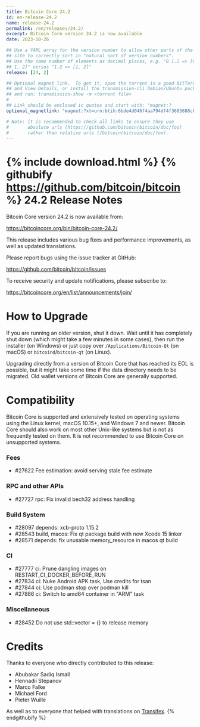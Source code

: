 ```yaml
---
title: Bitcoin Core 24.2
id: en-release-24.2
name: release-24.2
permalink: /en/releases/24.2/
excerpt: Bitcoin Core version 24.2 is now available
date: 2023-10-26

## Use a YAML array for the version number to allow other parts of the
## site to correctly sort in "natural sort of version numbers".
## Use the same number of elements as decimal places, e.g. "0.1.2 => [0,
## 1, 2]" versus "1.2 => [1, 2]"
release: [24, 2]

## Optional magnet link.  To get it, open the torrent in a good BitTorrent client
## and View Details, or install the transmission-cli Debian/Ubuntu package
## and run: transmission-show -m <torrent file>
#
## Link should be enclosed in quotes and start with: "magnet:?
optional_magnetlink: "magnet:?xt=urn:btih:6bde4d046f4aa794df4f3603688cb22e0a8a4a68&dn=bitcoin-core-24.2&tr=udp%3A%2F%2Ftracker.openbittorrent.com%3A80&tr=udp%3A%2F%2Ftracker.opentrackr.org%3A1337%2Fannounce&tr=udp%3A%2F%2Ftracker.coppersurfer.tk%3A6969%2Fannounce&tr=udp%3A%2F%2Ftracker.leechers-paradise.org%3A6969%2Fannounce&tr=udp%3A%2F%2Fexplodie.org%3A6969%2Fannounce&tr=udp%3A%2F%2Ftracker.torrent.eu.org%3A451%2Fannounce&tr=udp%3A%2F%2Ftracker.bitcoin.sprovoost.nl%3A6969&ws=http%3A%2F%2Fbitcoincore.org%2Fbin%2F"

# Note: it is recommended to check all links to ensure they use
#       absolute urls (https://github.com/bitcoin/bitcoin/doc/foo)
#       rather than relative urls (/bitcoin/bitcoin/doc/foo).
---
```

{% include download.html %}
{% githubify https://github.com/bitcoin/bitcoin %}
24.2 Release Notes
==================

Bitcoin Core version 24.2 is now available from:

  <https://bitcoincore.org/bin/bitcoin-core-24.2/>

This release includes various bug fixes and performance
improvements, as well as updated translations.

Please report bugs using the issue tracker at GitHub:

  <https://github.com/bitcoin/bitcoin/issues>

To receive security and update notifications, please subscribe to:

  <https://bitcoincore.org/en/list/announcements/join/>

How to Upgrade
==============

If you are running an older version, shut it down. Wait until it has completely
shut down (which might take a few minutes in some cases), then run the
installer (on Windows) or just copy over `/Applications/Bitcoin-Qt` (on macOS)
or `bitcoind`/`bitcoin-qt` (on Linux).

Upgrading directly from a version of Bitcoin Core that has reached its EOL is
possible, but it might take some time if the data directory needs to be migrated. Old
wallet versions of Bitcoin Core are generally supported.

Compatibility
==============

Bitcoin Core is supported and extensively tested on operating systems
using the Linux kernel, macOS 10.15+, and Windows 7 and newer.  Bitcoin
Core should also work on most other Unix-like systems but is not as
frequently tested on them.  It is not recommended to use Bitcoin Core on
unsupported systems.

### Fees

- #27622 Fee estimation: avoid serving stale fee estimate

### RPC and other APIs

- #27727 rpc: Fix invalid bech32 address handling

### Build System

- #28097 depends: xcb-proto 1.15.2
- #28543 build, macos: Fix qt package build with new Xcode 15 linker
- #28571 depends: fix unusable memory_resource in macos qt build

### CI

- #27777 ci: Prune dangling images on RESTART_CI_DOCKER_BEFORE_RUN
- #27834 ci: Nuke Android APK task, Use credits for tsan
- #27844 ci: Use podman stop over podman kill
- #27886 ci: Switch to amd64 container in "ARM" task

### Miscellaneous
- #28452 Do not use std::vector = {} to release memory

Credits
=======

Thanks to everyone who directly contributed to this release:

- Abubakar Sadiq Ismail
- Hennadii Stepanov
- Marco Falke
- Michael Ford
- Pieter Wuille

As well as to everyone that helped with translations on
[Transifex](https://explore.transifex.com/bitcoin/bitcoin/).
{% endgithubify %}
